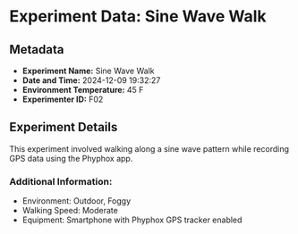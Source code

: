 # Experiment Data: Sine Wave Walk

## Metadata
- **Experiment Name:** Sine Wave Walk
- **Date and Time:** 2024-12-09 19:32:27
- **Environment Temperature:** 45 F
- **Experimenter ID:** F02

## Experiment Details
This experiment involved walking along a sine wave pattern while recording GPS data using the Phyphox app.

### Additional Information:
- Environment: Outdoor, Foggy
- Walking Speed: Moderate
- Equipment: Smartphone with Phyphox GPS tracker enabled